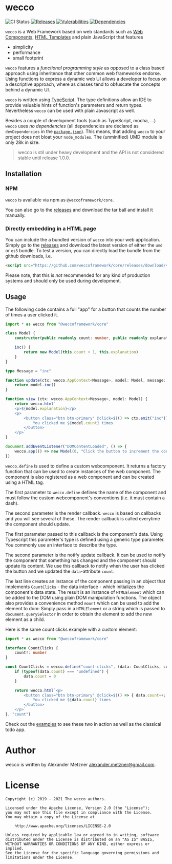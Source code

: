 # wecco

![CI Status][ci-img-url] 
[![Releases][release-img-url]][release-url]
[![Vulerabilities][vulnerabilities-img-url]][vulnerabilities-url]
[![Dependencies][dependencies-img-url]][dependencies-url]


`wecco` is a Web Framework based on web standards such as [Web Components](https://www.webcomponents.org/), 
[HTML Templates](https://developer.mozilla.org/de/docs/Web/HTML/Element/template) and plain JavaScript that features

* simplicity
* performance
* small footprint

`wecco` features a _functional programming style_ as opposed to a class based approach using inheritence that 
other common web frameworks endorse. Using functions to express a dynamic web UI allows a developer to focus 
on a descriptive approach, where as classes tend to obfuscate the concepts behind a dynamic UI.

`wecco` is written using [TypeScript](https://www.typescriptlang.org/). The type definitions allow an IDE to 
provide valuable hints of function's parameters and return types. Nevertheless `wecco` can be used with plain 
Javascript as well.

Besides a couple of development tools (such as TypeScript, mocha, ...) `wecco` uses _no dependencies_ (all 
dependencies are declared as `devDependencies` in the [`package.json`](./package.json)). This 
means, that adding `wecco` to your project does not bloat your `node_modules`. The (unminified) UMD module is
only 28k in size.

> wecco is stil under heavy development and the API is not considered stable until release 1.0.0.

## Installation

### NPM

`wecco` is available via npm as `@weccoframework/core`.

You can also go to the [releases](https://github.com/weccoframework/core/releases) and download the tar ball 
and install it manually.

### Directly embedding in a HTML page

You can include the a bundled version of `wecco` into your web application. Simply go to the 
[releases](https://github.com/weccoframework/core/releases) and download the latest version
of either the `umd` or `es5` bundle. To test a version, you can directly load the bundle
from the github downloads, i.e.

```html
<script src="https://github.com/weccoframework/core/releases/download/v0.21.1/weccoframework-core.es5.js"></script>
```

Please note, that this is _not_ recommended for any kind of production systems and should only be used during 
development.

## Usage

The following code contains a full "app" for a button that counts the number of times a user clicked it.

```typescript
import * as wecco from "@weccoframework/core"

class Model {
    constructor(public readonly count: number, public readonly explanation: string) {}

    inc() {
        return new Model(this.count + 1, this.explanation)
    }
}

type Message = "inc"

function update(ctx: wecco.AppContext<Message>, model: Model, message: Message): Model {
    return model.inc()
}

function view (ctx: wecco.AppContext<Message>, model: Model) {
    return wecco.html`
    <p>${model.explanation}</p>
    <p>
        <button class="btn btn-primary" @click=${() => ctx.emit("inc")}>
            You clicked me ${model.count} times
        </button>
    </p>`
}

document.addEventListener("DOMContentLoaded", () => {
    wecco.app(() => new Model(0, "Click the button to increment the counter."), update, view, "#count-clicks-app")
})
```

`wecco.define` is used to define a custom webcomponent. It returns a factory function that can be used to 
create instances of the web component. The component is also registered as a web component and can be created
using a HTML tag.

The first parameter to `wecco.define` defines the name of the component and must follow the custom webcomponent's 
conventions (i.e. it must contain a dash). 

The second parameter is the render callback. `wecco` is based on callbacks and you will see several of these.
The render callback is called everytime the component should update. 

The first parameter passed to this callback is the component's data. Using Typescript this parameter's type is
defined using a generic type parameter. You commonly use an interface to describe the type. 

The second parameter is the notify update callback. It can be used to notify the component that something has
changed and the component should update its content. We use this callback to notify when the user has clicked
the button and we updated the `data`-attribute `count`.

The last line creates an instance of the component passing in an object that implements `CountClicks` - the
data interface - which initializes the component's data state. The result is an instance of `HTMLElement`
which can be added to the DOM using plain DOM manipulation functions. The object also provides a convenience
method `mount` which can be used to add the element to dom: Simply pass in a `HTMLElement` or a string which
is passed to `document.querySelector` in order to obtain the element to add the new element as a child.

Here is the same count clicks example with a custom element:

```typescript
import * as wecco from "@weccoframework/core"

interface CountClicks {
    count?: number
}

const CountClicks = wecco.define("count-clicks", (data: CountClicks, context) => {
    if (typeof(data.count) === "undefined") {
        data.count = 0
    }

    return wecco.html`<p>
        <button class="btn btn-primary" @click=${() => { data.count++; context.requestUpdate(); }}>
            You clicked me ${data.count} times
        </button>
    </p>`
}, "count")
```

Check out the [examples](./examples) to see these two in action as well as the classical todo app.

# Author

wecco is written by Alexander Metzner <alexander.metzner@gmail.com>.

# License

```
Copyright (c) 2019 - 2021 The wecco authors.

Licensed under the Apache License, Version 2.0 (the "License");
you may not use this file except in compliance with the License.
You may obtain a copy of the License at

    http://www.apache.org/licenses/LICENSE-2.0

Unless required by applicable law or agreed to in writing, software
distributed under the License is distributed on an "AS IS" BASIS,
WITHOUT WARRANTIES OR CONDITIONS OF ANY KIND, either express or implied.
See the License for the specific language governing permissions and
limitations under the License.
```

[ci-img-url]: https://github.com/weccoframework/core/workflows/CI/badge.svg
[release-img-url]: https://img.shields.io/github/v/release/weccoframework/core.svg
[release-url]: https://github.com/weccoframework/core/releases
[vulnerabilities-url]: https://snyk.io/test/github/weccoframework/core
[vulnerabilities-img-url]: https://snyk.io/test/github/weccoframework/core/badge.svg
[dependencies-url]: https://david-dm.org/weccoframework/core
[dependencies-img-url]: https://status.david-dm.org/gh/weccoframework/core.svg
